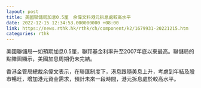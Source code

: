 ```yaml
---
layout: post
title: 美國聯儲局加息0.5厘　余偉文料港元拆息處較高水平
date: 2022-12-15 12:34:53.000000000 +08:00
link: https://news.rthk.hk/rthk/ch/component/k2/1679931-20221215.htm
categories: rthk
---
```


美國聯儲局一如預期加息0.5厘，聯邦基金利率升至2007年底以來最高。聯儲局的點陣圖顯示，美國加息周期仍未完結。

香港金管局總裁余偉文表示，在聯匯制度下，港息跟隨美息上升，考慮到年結及股市暢旺，增加港元資金需求，預計未來一段時間，港元拆息處於較高水平。
